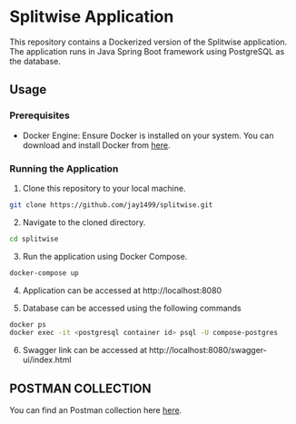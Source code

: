 # Splitwise Application

This repository contains a Dockerized version of the Splitwise application. The application runs in Java Spring Boot framework using PostgreSQL as the database.

## Usage

### Prerequisites

- Docker Engine: Ensure Docker is installed on your system. You can download and install Docker from [here](https://docs.docker.com/get-docker/).

### Running the Application

1. Clone this repository to your local machine.

```bash
git clone https://github.com/jay1499/splitwise.git
```

2. Navigate to the cloned directory.
```bash
cd splitwise
```

3. Run the application using Docker Compose.
```bash
docker-compose up
```

4. Application can be accessed at http://localhost:8080

5. Database can be accessed using the following commands
```bash
docker ps
docker exec -it <postgresql container id> psql -U compose-postgres
```

6. Swagger link can be accessed at http://localhost:8080/swagger-ui/index.html

## POSTMAN COLLECTION

You can find an Postman collection here [here](https://gist.github.com/jay1499/daabfdc6346eab3e74322cf4806e0312).

